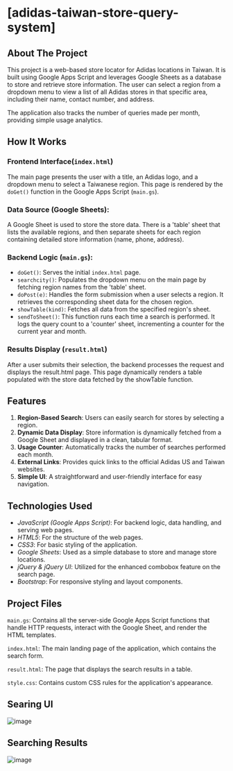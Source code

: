 # [adidas-taiwan-store-query-system]
## About The Project
This project is a web-based store locator for Adidas locations in Taiwan. It is built using Google Apps Script and leverages Google Sheets as a database to store and retrieve store information. The user can select a region from a dropdown menu to view a list of all Adidas stores in that specific area, including their name, contact number, and address.

The application also tracks the number of queries made per month, providing simple usage analytics.

## How It Works
### Frontend Interface(```index.html```)
The main page presents the user with a title, an Adidas logo, and a dropdown menu to select a Taiwanese region. This page is rendered by the ```doGet()``` function in the Google Apps Script (```main.gs```).

### Data Source (Google Sheets): 
A Google Sheet is used to store the store data. There is a 'table' sheet that lists the available regions, and then separate sheets for each region containing detailed store information (name, phone, address).

### Backend Logic (```main.gs```):

* ```doGet()```: Serves the initial ```index.html``` page.
* ```searchcity()```: Populates the dropdown menu on the main page by fetching region names from the 'table' sheet.
* ```doPost(e)```: Handles the form submission when a user selects a region. It retrieves the corresponding sheet data for the chosen region.
* ```showTable(kind)```: Fetches all data from the specified region's sheet.
* ```sendToSheet()```: This function runs each time a search is performed. It logs the query count to a 'counter' sheet, incrementing a counter for the current year and month.

### Results Display (```result.html```)
After a user submits their selection, the backend processes the request and displays the result.html page. This page dynamically renders a table populated with the store data fetched by the showTable function.

## Features
1. **Region-Based Search**: Users can easily search for stores by selecting a region.
2. **Dynamic Data Display**: Store information is dynamically fetched from a Google Sheet and displayed in a clean, tabular format.
3. **Usage Counter**: Automatically tracks the number of searches performed each month.
4. **External Links**: Provides quick links to the official Adidas US and Taiwan websites.
5. **Simple UI**: A straightforward and user-friendly interface for easy navigation.

## Technologies Used
* *JavaScript (Google Apps Script)*: For backend logic, data handling, and serving web pages.
* *HTML5*: For the structure of the web pages.
* *CSS3*: For basic styling of the application.
* *Google Sheets*: Used as a simple database to store and manage store locations.
* *jQuery & jQuery UI*: Utilized for the enhanced combobox feature on the search page.
* *Bootstrap*: For responsive styling and layout components.

## Project Files
```main.gs```: Contains all the server-side Google Apps Script functions that handle HTTP requests, interact with the Google Sheet, and render the HTML templates.

```index.html```: The main landing page of the application, which contains the search form.

```result.html```: The page that displays the search results in a table.

```style.css```: Contains custom CSS rules for the application's appearance.



## Searing UI
![image](https://github.com/chij6/Adidas-stores-system/blob/main/search_page.png)

## Searching Results
![image](https://github.com/chij6/Adidas-stores-system/blob/main/search_result.png)

